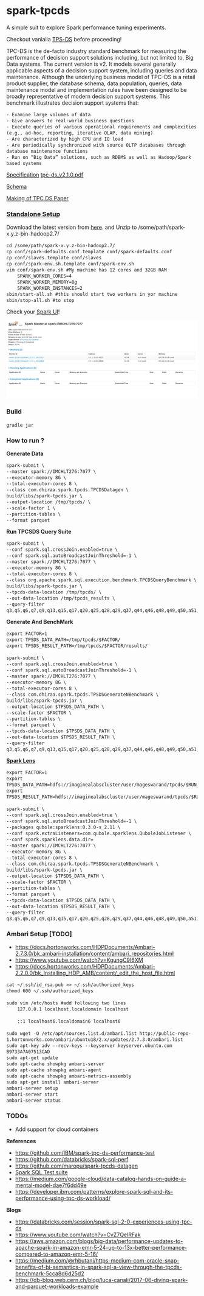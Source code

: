 # spark-tpcds

A simple suit to explore Spark performance tuning experiments.

Checkout vanialla [TPS-DS](http://www.tpc.org/tpcds/) before proceeding!

TPC-DS is the de-facto industry standard benchmark for measuring the performance of decision support solutions including, but not limited to, Big Data systems. The current version is v2. It models several generally applicable aspects of a decision support system, including queries and data maintenance. Although the underlying business model of TPC-DS is a retail product supplier, the database schema, data population, queries, data maintenance model and implementation rules have been designed to be broadly representative of modern decision support systems.
This benchmark illustrates decision support systems that:

    - Examine large volumes of data
    - Give answers to real-world business questions
    - Execute queries of various operational requirements and complexities (e.g., ad-hoc, reporting, iterative OLAP, data mining)
    - Are characterized by high CPU and IO load
    - Are periodically synchronized with source OLTP databases through database maintenance functions
    - Run on “Big Data” solutions, such as RDBMS as well as Hadoop/Spark based systems

[Specification](http://www.tpc.org/tpc_documents_current_versions/current_specifications.asp)
[tpc-ds_v2.1.0.pdf](http://www.tpc.org/tpc_documents_current_versions/pdf/tpc-ds_v2.1.0.pdf)

[Schema](https://gerardnico.com/data/type/relation/benchmark/tpcds/schema)

[Making of TPC DS Paper](https://www.researchgate.net/publication/221311196_The_Making_of_TPC-DS)

### [Standalone Setup](https://jaceklaskowski.gitbooks.io/mastering-apache-spark/spark-standalone-example-2-workers-on-1-node-cluster.html)
Download the latest version from [here](https://spark.apache.org/downloads.html).
and Unzip to /some/path/spark-x.y.z-bin-hadoop2.7/
```
cd /some/path/spark-x.y.z-bin-hadoop2.7/
cp conf/spark-defaults.conf.template conf/spark-defaults.conf
cp conf/slaves.template conf/slaves
cp conf/spark-env.sh.template conf/spark-env.sh
vim conf/spark-env.sh #My machine has 12 cores and 32GB RAM
    SPARK_WORKER_CORES=4
    SPARK_WORKER_MEMORY=8g
    SPARK_WORKER_INSTANCES=2
sbin/start-all.sh #this should start two workers in yor machine
sbin/stop-all.sh #to stop 
```

Check your [Spark UI](http://localhost:8080/)!

![](spark_ui.png)


### Build

```
gradle jar
```

### How to run ?

**Generate Data**
```
spark-submit \
--master spark://IMCHLT276:7077 \
--executor-memory 8G \
--total-executor-cores 8 \
--class com.dhiraa.spark.tpcds.TPCDSDatagen \
build/libs/spark-tpcds.jar \
--output-location /tmp/tpcds/ \
--scale-factor 1 \
--partition-tables \
--format parquet 
```

**Run TPCSDS Query Suite**
```
spark-submit \
--conf spark.sql.crossJoin.enabled=true \
--conf spark.sql.autoBroadcastJoinThreshold=-1 \
--master spark://IMCHLT276:7077 \
--executor-memory 8G \
--total-executor-cores 8 \
--class org.apache.spark.sql.execution.benchmark.TPCDSQueryBenchmark \
build/libs/spark-tpcds.jar \
--tpcds-data-location /tmp/tpcds/ \
--out-data-location /tmp/tpcds_results \
--query-filter q3,q5,q6,q7,q9,q13,q15,q17,q20,q25,q28,q29,q37,q44,q46,q48,q49,q50,a51,q52,q61,q68,q70,q73,q78,q79,q80,q82,q87,q88,q96,q97
```

**Generate And BenchMark**
```
export FACTOR=1
export TPSDS_DATA_PATH=/tmp/tpcds/$FACTOR/
export TPSDS_RESULT_PATH=/tmp/tpcds/$FACTOR/results/

spark-submit \
--conf spark.sql.crossJoin.enabled=true \
--conf spark.sql.autoBroadcastJoinThreshold=-1 \
--master spark://IMCHLT276:7077 \
--executor-memory 8G \
--total-executor-cores 8 \
--class com.dhiraa.spark.tpcds.TPSDSGenerateNBenchmark \
build/libs/spark-tpcds.jar \
--output-location $TPSDS_DATA_PATH \
--scale-factor $FACTOR \
--partition-tables \
--format parquet \
--tpcds-data-location $TPSDS_DATA_PATH \
--out-data-location $TPSDS_RESULT_PATH \
--query-filter q3,q5,q6,q7,q9,q13,q15,q17,q20,q25,q28,q29,q37,q44,q46,q48,q49,q50,a51,q52,q61,q68,q70,q73,q78,q79,q80,q82,q87,q88,q96,q97
```


**[Spark Lens](https://github.com/qubole/sparklens)**
```
export FACTOR=1
export TPSDS_DATA_PATH=hdfs://imaginealabscluster/user/mageswarand/tpcds/$RUN_ID/
export TPSDS_RESULT_PATH=hdfs://imaginealabscluster/user/mageswarand/tpcds/$RUN_ID/results/

spark-submit \
--conf spark.sql.crossJoin.enabled=true \
--conf spark.sql.autoBroadcastJoinThreshold=-1 \
--packages qubole:sparklens:0.3.0-s_2.11 \
--conf spark.extraListeners=com.qubole.sparklens.QuboleJobListener \
--conf spark.sparklens.data.dir=
--master spark://IMCHLT276:7077 \
--executor-memory 8G \
--total-executor-cores 8 \
--class com.dhiraa.spark.tpcds.TPSDSGenerateNBenchmark \
build/libs/spark-tpcds.jar \
--output-location $TPSDS_DATA_PATH \
--scale-factor $FACTOR \
--partition-tables \
--format parquet \
--tpcds-data-location $TPSDS_DATA_PATH \
--out-data-location $TPSDS_RESULT_PATH \
--query-filter q3,q5,q6,q7,q9,q13,q15,q17,q20,q25,q28,q29,q37,q44,q46,q48,q49,q50,a51,q52,q61,q68,q70,q73,q78,q79,q80,q82,q87,q88,q96,q97

```


### Ambari Setup [TODO] 
- https://docs.hortonworks.com/HDPDocuments/Ambari-2.7.3.0/bk_ambari-installation/content/ambari_repositories.html
- https://www.youtube.com/watch?v=KgungC9I6XM
- https://docs.hortonworks.com/HDPDocuments/Ambari-2.2.0.0/bk_Installing_HDP_AMB/content/_edit_the_host_file.html

```
cat ~/.ssh/id_rsa.pub >> ~/.ssh/authorized_keys
chmod 600 ~/.ssh/authorized_keys

sudo vim /etc/hosts #add following two lines
    127.0.0.1 localhost.localdomain localhost
    
    ::1 localhost6.localdomain6 localhost6
 
sudo wget -O /etc/apt/sources.list.d/ambari.list http://public-repo-1.hortonworks.com/ambari/ubuntu18/2.x/updates/2.7.3.0/ambari.list
sudo apt-key adv --recv-keys --keyserver keyserver.ubuntu.com B9733A7A07513CAD
sudo apt-get update 
sudo apt-cache showpkg ambari-server 
sudo apt-cache showpkg ambari-agent
sudo apt-cache showpkg ambari-metrics-assembly
sudo apt-get install ambari-server
ambari-server setup
ambari-server start
ambari-server status
```

### TODOs
- Add support for cloud containers


**References**
- https://github.com/IBM/spark-tpc-ds-performance-test
- https://github.com/databricks/spark-sql-perf
- https://github.com/maropu/spark-tpcds-datagen
- [Spark SQL Test suite](https://github.com/apache/spark/tree/master/sql/core/src/test/scala/org/apache/spark/sql/execution/benchmark)
- https://medium.com/google-cloud/data-catalog-hands-on-guide-a-mental-model-dae7f6dd49e
- https://developer.ibm.com/patterns/explore-spark-sql-and-its-performance-using-tpc-ds-workload/

**Blogs**
- https://databricks.com/session/spark-sql-2-0-experiences-using-tpc-ds
- https://www.youtube.com/watch?v=CvZ7QelRFak
- https://aws.amazon.com/blogs/big-data/performance-updates-to-apache-spark-in-amazon-emr-5-24-up-to-13x-better-performance-compared-to-amazon-emr-5-16/
- https://medium.com/@rhbutani/https-medium-com-oracle-snap-benefits-of-bi-semantics-in-spark-sql-a-view-through-the-tpcds-benchmark-5cca8d6d25d2
- https://db-blog.web.cern.ch/blog/luca-canali/2017-06-diving-spark-and-parquet-workloads-example